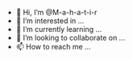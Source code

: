 - 👋 Hi, I’m @M-a-h-a-t-i-r
- 👀 I’m interested in ...
- 🌱 I’m currently learning ...
- 💞️ I’m looking to collaborate on ...
- 📫 How to reach me ...

<!---
M-a-h-a-t-i-r/M-a-h-a-t-i-r is a ✨ special ✨ repository because its `README.md` (this file) appears on your GitHub profile.
You can click the Preview link to take a look at your changes.
--->
